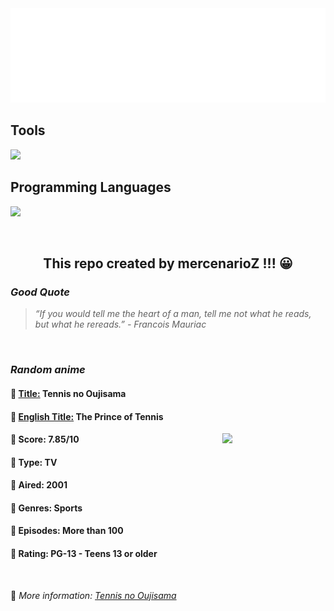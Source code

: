 
<img src="svg/nai.svg" />

<p>
  <h2>Tools</h2>
  <a href="https://skillicons.dev">
    <img src="https://skillicons.dev/icons?i=git,bash,vim,ubuntu,tensorflow,pytorch,docker,raspberrypi" />
  </a>

  <br />

  <h2>Programming Languages</h2>

  <a href="https://skillicons.dev">
    <img src="https://skillicons.dev/icons?i=python,c,cpp" />
  </a>
</p>

<br />

<h2 align="center">This repo created by mercenarioZ !!! 😀</h2>
<h3><i>Good Quote</i></h3>

<blockquote>
<i>
“If you would tell me the heart of a man, tell me not what he reads, but what he rereads.” - Francois Mauriac
</i>
</blockquote>

<br />

<h3><i>Random anime</i></h3>

<h4>
  <strong>🥭 <u>Title:</u></strong> Tennis no Oujisama
</h4>

<h4>🌿 <u>English Title:</u> The Prince of Tennis</h4>

<img align="right" width="165" src=https://cdn.myanimelist.net/images/anime/6/21624.jpg />

<h4>🌱 Score: 7.85/10</h4>

<h4>🌲 Type: TV</h4>

<h4>🌴 Aired: 2001</h4>

<h4>🌵 Genres: Sports</h4>

<h4>🥑 Episodes: More than 100</h4>

<h4>🍏 Rating: PG-13 - Teens 13 or older</h4>

<br />

🍂 *More information: [Tennis no Oujisama](https://myanimelist.net/anime/22/Tennis_no_Oujisama)*
    